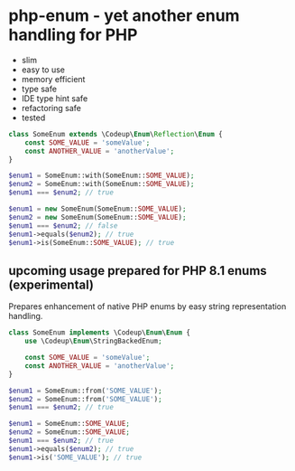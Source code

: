 # php-enum - yet another enum handling for PHP
- slim
- easy to use
- memory efficient
- type safe
- IDE type hint safe
- refactoring safe
- tested

```PHP
class SomeEnum extends \Codeup\Enum\Reflection\Enum {
    const SOME_VALUE = 'someValue';
    const ANOTHER_VALUE = 'anotherValue';
}
```

```PHP
$enum1 = SomeEnum::with(SomeEnum::SOME_VALUE);
$enum2 = SomeEnum::with(SomeEnum::SOME_VALUE);
$enum1 === $enum2; // true
```

```PHP
$enum1 = new SomeEnum(SomeEnum::SOME_VALUE);
$enum2 = new SomeEnum(SomeEnum::SOME_VALUE);
$enum1 === $enum2; // false
$enum1->equals($enum2); // true
$enum1->is(SomeEnum::SOME_VALUE); // true
```

## upcoming usage prepared for PHP 8.1 enums (experimental)

Prepares enhancement of native PHP enums by easy string representation handling.

```PHP
class SomeEnum implements \Codeup\Enum\Enum {
    use \Codeup\Enum\StringBackedEnum;

    const SOME_VALUE = 'someValue';
    const ANOTHER_VALUE = 'anotherValue';
}
```

```PHP
$enum1 = SomeEnum::from('SOME_VALUE');
$enum2 = SomeEnum::from('SOME_VALUE');
$enum1 === $enum2; // true
```

```PHP
$enum1 = SomeEnum::SOME_VALUE;
$enum2 = SomeEnum::SOME_VALUE;
$enum1 === $enum2; // true
$enum1->equals($enum2); // true
$enum1->is('SOME_VALUE'); // true
```
